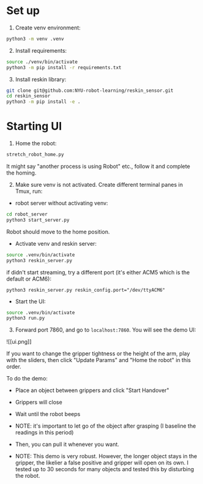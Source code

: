 # Set up

1. Create venv environment:

```bash
python3 -m venv .venv
```

2. Install requirements:

```bash
source ./venv/bin/activate
python3 -m pip install -r requirements.txt
```

3. Install reskin library:

```bash
git clone git@github.com:NYU-robot-learning/reskin_sensor.git
cd reskin_sensor
python3 -m pip install -e .
```


# Starting UI

1. Home the robot:

```bash
stretch_robot_home.py
```

It might say "another process is using Robot" etc., follow it and complete the homing.

2. Make sure venv is not activated. Create different terminal panes in Tmux, run:
	
- robot server without activating venv:
```bash
cd robot_server
python3 start_server.py
```
Robot should move to the home position.
- Activate venv and reskin server:
```bash
source .venv/bin/activate
python3 reskin_server.py
```
if didn't start streaming, try a different port (it's either ACM5 which is the default or ACM6):
```
python3 reskin_server.py reskin_config.port="/dev/ttyACM6"
```
- Start the UI:
```bash
source .venv/bin/activate
python3 run.py
```

3. Forward port 7860, and go to `localhost:7860`. You will see the demo UI:

![[ui.png]]

If you want to change the gripper tightness or the height of the arm, play with the sliders, then click "Update Params" and "Home the robot" in this order.

To do the demo:
- Place an object between grippers and click "Start Handover"
- Grippers will close 
- Wait until the robot beeps
- NOTE: it's important to let go of the object after grasping (I baseline the readings in this period)

- Then, you can pull it whenever you want. 
- NOTE: This demo is very robust. However, the longer object stays in the gripper, the likelier a false positive and gripper will open on its own. I tested up to 30 seconds for many objects and tested this by disturbing the robot.

